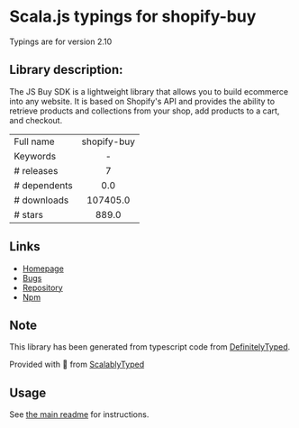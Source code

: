 
# Scala.js typings for shopify-buy

Typings are for version 2.10

## Library description:
The JS Buy SDK is a lightweight library that allows you to build ecommerce into any website. It is based on Shopify's API and provides the ability to retrieve products and collections from your shop, add products to a cart, and checkout.

|                    |                 |
| ------------------ | :-------------: |
| Full name          | shopify-buy |
| Keywords           | - |
| # releases         | 7 |
| # dependents       | 0.0 |
| # downloads        | 107405.0 |
| # stars            | 889.0 |

## Links
- [Homepage](https://github.com/Shopify/js-buy-sdk#readme)
- [Bugs](https://github.com/Shopify/js-buy-sdk/issues)
- [Repository](https://github.com/Shopify/js-buy-sdk)
- [Npm](https://www.npmjs.com/package/shopify-buy)
    


## Note
This library has been generated from typescript code from [DefinitelyTyped](https://definitelytyped.org).

Provided with :purple_heart: from [ScalablyTyped](https://github.com/oyvindberg/ScalablyTyped)

## Usage
See [the main readme](../../readme.md) for instructions.


